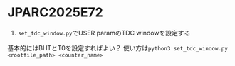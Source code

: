 # JPARC2025E72

1. `set_tdc_window.py`でUSER paramのTDC windowを設定する

基本的にはBHTとT0を設定すればよい？
使い方は`python3 set_tdc_window.py <rootfile_path> <counter_name>`
